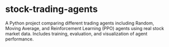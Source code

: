 # stock-trading-agents
A Python project comparing different trading agents including Random, Moving Average, and Reinforcement Learning (PPO) agents using real stock market data. Includes training, evaluation, and visualization of agent performance.
